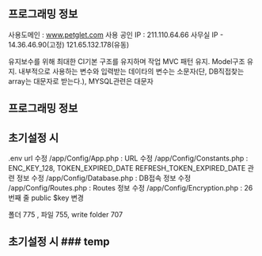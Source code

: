 ## 프로그래밍 정보 ##  
사용도메인    : www.petglet.com
사용 공인 IP  : 211.110.64.66
사무실 IP - 14.36.46.90(고정)  121.65.132.178(유동) 

유지보수를 위해 최대한 CI기본 구조를 유지하며 작업
MVC 패턴 유지. Model구조 유지.
내부적으로 사용하는 변수와 입력받는 데이타의 변수는 소문자(단, DB직접찾는 array는 대문자로 받는다.), MYSQL관련은 대문자
## 프로그래밍 정보 ##  



## 초기설정 시 ##
  .env url 수정
  /app/Config/App.php  : URL 수정
  /app/Config/Constants.php  : ENC_KEY_128, TOKEN_EXPIRED_DATE REFRESH_TOKEN_EXPIRED_DATE 관련 정보 수정
  /app/Config/Database.php  : DB접속 정보 수정
  /app/Config/Routes.php  : Routes 정보 수정
  /app/Config/Encryption.php : 26번째 줄  public $key 변경
  
  폴더 775 , 파일 755, write folder 707

## 초기설정 시 ### temp
